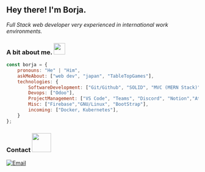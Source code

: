 <h2> Hey there! I'm Borja.</h2>
<p><em>Full Stack web developer very experienced in international work environments.</em></p>




### A bit about me. <img src="https://media0.giphy.com/media/v1.Y2lkPTc5MGI3NjExeGhydHNpdzBhdHIwNzI2bGs1aHg4cHdzNDhlN2VsYzY0bGN0d293NCZlcD12MV9pbnRlcm5hbF9naWZfYnlfaWQmY3Q9cw/xUA7bawPmP2gglnzR6/giphy.webp" width="30">
```javascript
const borja = {
    pronouns: "He" | "Him",
    askMeAbout: ["web dev", "japan", "TableTopGames"],
    technologies: {
        SoftwareDevelopment: ["Git/Github", "SOLID", "MVC (MERN Stack)", "JavaScript ES6", "HTML", "CSS", "React", "Node", "Express", "MongoDB", "MySql", "PL/SQL", "Python", "PostgreSQL"],
        Devops: ["Odoo"],
        ProjectManagement: ["VS Code", "Teams", "Discord", "Notion","Atlassian Tools(Trello, Jira, Confluence)"],
        Misc: ["Firebase","GNU/Linux", "BootStrap"],
        incoming: ["Docker, Kubernetes"],
    }
};
```
### Contact <img src="https://media3.giphy.com/media/v1.Y2lkPTc5MGI3NjExemJ2a3huOGptNGJyM2ZnMTdscGM2bXNqMnY4Z2R0YmljdWtnOHhjZCZlcD12MV9pbnRlcm5hbF9naWZfYnlfaWQmY3Q9cw/3o7aCVzTmaVkDWpXYk/giphy.webp" width="50">
<a href="mailto:borjalopezfernandez92@gmail.com"><img alt="Email" src="https://img.shields.io/badge/Email-38a3a5?style=flat&logo=gmail"></a>

